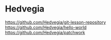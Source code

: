 # Hedvegia
https://github.com/Hedvegia/git-lesson-repository
https://github.com/Hedvegia/hello-world
https://github.com/Hedvegia/patchwork
